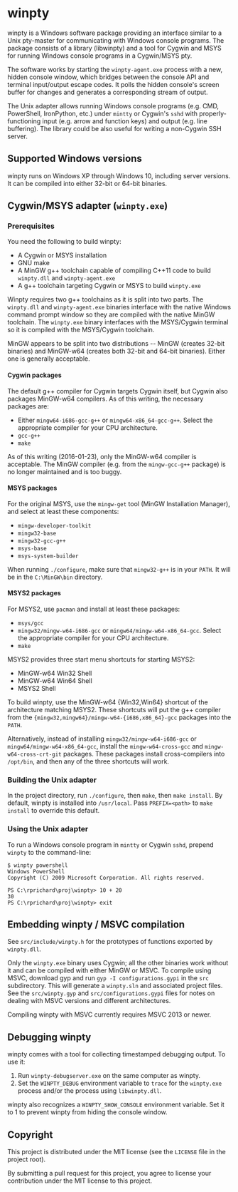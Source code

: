# winpty

winpty is a Windows software package providing an interface similar to a Unix
pty-master for communicating with Windows console programs.  The package
consists of a library (libwinpty) and a tool for Cygwin and MSYS for running
Windows console programs in a Cygwin/MSYS pty.

The software works by starting the `winpty-agent.exe` process with a new,
hidden console window, which bridges between the console API and terminal
input/output escape codes.  It polls the hidden console's screen buffer for
changes and generates a corresponding stream of output.

The Unix adapter allows running Windows console programs (e.g. CMD, PowerShell,
IronPython, etc.) under `mintty` or Cygwin's `sshd` with
properly-functioning input (e.g. arrow and function keys) and output (e.g. line
buffering).  The library could be also useful for writing a non-Cygwin SSH
server.

## Supported Windows versions

winpty runs on Windows XP through Windows 10, including server versions.  It
can be compiled into either 32-bit or 64-bit binaries.

## Cygwin/MSYS adapter (`winpty.exe`)

### Prerequisites

You need the following to build winpty:

* A Cygwin or MSYS installation
* GNU make
* A MinGW g++ toolchain capable of compiling C++11 code to build `winpty.dll`
  and `winpty-agent.exe`
* A g++ toolchain targeting Cygwin or MSYS to build `winpty.exe`

Winpty requires two g++ toolchains as it is split into two parts. The
`winpty.dll` and `winpty-agent.exe` binaries interface with the native
Windows command prompt window so they are compiled with the native MinGW
toolchain.  The `winpty.exe` binary interfaces with the MSYS/Cygwin terminal so
it is compiled with the MSYS/Cygwin toolchain.

MinGW appears to be split into two distributions -- MinGW (creates 32-bit
binaries) and MinGW-w64 (creates both 32-bit and 64-bit binaries).  Either
one is generally acceptable.

#### Cygwin packages

The default g++ compiler for Cygwin targets Cygwin itself, but Cygwin also
packages MinGW-w64 compilers.  As of this writing, the necessary packages are:

* Either `mingw64-i686-gcc-g++` or `mingw64-x86_64-gcc-g++`.  Select the
  appropriate compiler for your CPU architecture.
* `gcc-g++`
* `make`

As of this writing (2016-01-23), only the MinGW-w64 compiler is acceptable.
The MinGW compiler (e.g. from the `mingw-gcc-g++` package) is no longer
maintained and is too buggy.

#### MSYS packages

For the original MSYS, use the `mingw-get` tool (MinGW Installation Manager),
and select at least these components:

* `mingw-developer-toolkit`
* `mingw32-base`
* `mingw32-gcc-g++`
* `msys-base`
* `msys-system-builder`

When running `./configure`, make sure that `mingw32-g++` is in your
`PATH`.  It will be in the `C:\MinGW\bin` directory.

#### MSYS2 packages

For MSYS2, use `pacman` and install at least these packages:

* `msys/gcc`
* `mingw32/mingw-w64-i686-gcc` or `mingw64/mingw-w64-x86_64-gcc`.  Select
  the appropriate compiler for your CPU architecture.
* `make`

MSYS2 provides three start menu shortcuts for starting MSYS2:

* MinGW-w64 Win32 Shell
* MinGW-w64 Win64 Shell
* MSYS2 Shell

To build winpty, use the MinGW-w64 {Win32,Win64} shortcut of the architecture
matching MSYS2.  These shortcuts will put the g++ compiler from the
`{mingw32,mingw64}/mingw-w64-{i686,x86_64}-gcc` packages into the `PATH`.

Alternatively, instead of installing `mingw32/mingw-w64-i686-gcc` or
`mingw64/mingw-w64-x86_64-gcc`, install the `mingw-w64-cross-gcc` and
`mingw-w64-cross-crt-git` packages.  These packages install cross-compilers
into `/opt/bin`, and then any of the three shortcuts will work.

### Building the Unix adapter

In the project directory, run `./configure`, then `make`, then `make install`.
By default, winpty is installed into `/usr/local`.  Pass `PREFIX=<path>` to
`make install` to override this default.

### Using the Unix adapter

To run a Windows console program in `mintty` or Cygwin `sshd`, prepend
`winpty` to the command-line:

    $ winpty powershell
    Windows PowerShell
    Copyright (C) 2009 Microsoft Corporation. All rights reserved.

    PS C:\rprichard\proj\winpty> 10 + 20
    30
    PS C:\rprichard\proj\winpty> exit

## Embedding winpty / MSVC compilation

See `src/include/winpty.h` for the prototypes of functions exported by
`winpty.dll`.

Only the `winpty.exe` binary uses Cygwin; all the other binaries work without
it and can be compiled with either MinGW or MSVC.  To compile using MSVC,
download gyp and run `gyp -I configurations.gypi` in the `src` subdirectory.
This will generate a `winpty.sln` and associated project files.  See the
`src/winpty.gyp` and `src/configurations.gypi` files for notes on dealing with
MSVC versions and different architectures.

Compiling winpty with MSVC currently requires MSVC 2013 or newer.

## Debugging winpty

winpty comes with a tool for collecting timestamped debugging output.  To use
it:

1. Run `winpty-debugserver.exe` on the same computer as winpty.
2. Set the `WINPTY_DEBUG` environment variable to `trace` for the
   `winpty.exe` process and/or the process using `libwinpty.dll`.

winpty also recognizes a `WINPTY_SHOW_CONSOLE` environment variable.  Set it
to 1 to prevent winpty from hiding the console window.

## Copyright

This project is distributed under the MIT license (see the `LICENSE` file in
the project root).

By submitting a pull request for this project, you agree to license your
contribution under the MIT license to this project.

